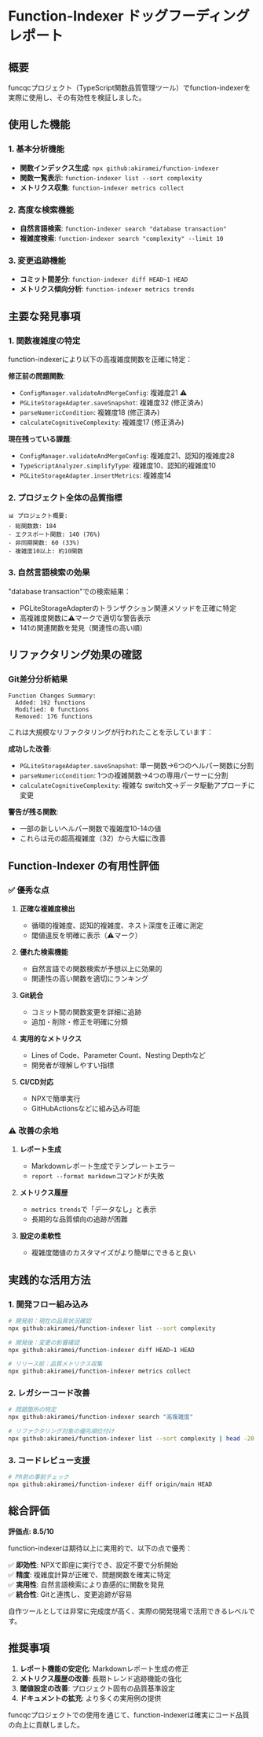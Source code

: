 # Function-Indexer ドッグフーディングレポート

## 概要

funcqcプロジェクト（TypeScript関数品質管理ツール）でfunction-indexerを実際に使用し、その有効性を検証しました。

## 使用した機能

### 1. 基本分析機能
- **関数インデックス生成**: `npx github:akiramei/function-indexer`
- **関数一覧表示**: `function-indexer list --sort complexity`
- **メトリクス収集**: `function-indexer metrics collect`

### 2. 高度な検索機能
- **自然言語検索**: `function-indexer search "database transaction"`
- **複雑度検索**: `function-indexer search "complexity" --limit 10`

### 3. 変更追跡機能
- **コミット間差分**: `function-indexer diff HEAD~1 HEAD`
- **メトリクス傾向分析**: `function-indexer metrics trends`

## 主要な発見事項

### 1. 関数複雑度の特定
function-indexerにより以下の高複雑度関数を正確に特定：

**修正前の問題関数**:
- `ConfigManager.validateAndMergeConfig`: 複雑度21 ⚠️
- `PGLiteStorageAdapter.saveSnapshot`: 複雑度32 (修正済み)
- `parseNumericCondition`: 複雑度18 (修正済み)
- `calculateCognitiveComplexity`: 複雑度17 (修正済み)

**現在残っている課題**:
- `ConfigManager.validateAndMergeConfig`: 複雑度21、認知的複雑度28
- `TypeScriptAnalyzer.simplifyType`: 複雑度10、認知的複雑度10
- `PGLiteStorageAdapter.insertMetrics`: 複雑度14

### 2. プロジェクト全体の品質指標

```
📊 プロジェクト概要:
- 総関数数: 184
- エクスポート関数: 140 (76%)
- 非同期関数: 60 (33%)
- 複雑度10以上: 約10関数
```

### 3. 自然言語検索の効果
"database transaction"での検索結果：
- PGLiteStorageAdapterのトランザクション関連メソッドを正確に特定
- 高複雑度関数に⚠️マークで適切な警告表示
- 141の関連関数を発見（関連性の高い順）

## リファクタリング効果の確認

### Git差分分析結果
```
Function Changes Summary:
  Added: 192 functions
  Modified: 0 functions  
  Removed: 176 functions
```

これは大規模なリファクタリングが行われたことを示しています：

**成功した改善**:
- `PGLiteStorageAdapter.saveSnapshot`: 単一関数→6つのヘルパー関数に分割
- `parseNumericCondition`: 1つの複雑関数→4つの専用パーサーに分割
- `calculateCognitiveComplexity`: 複雑な switch文→データ駆動アプローチに変更

**警告が残る関数**:
- 一部の新しいヘルパー関数で複雑度10-14の値
- これらは元の超高複雑度（32）から大幅に改善

## Function-Indexer の有用性評価

### ✅ 優秀な点

1. **正確な複雑度検出**
   - 循環的複雑度、認知的複雑度、ネスト深度を正確に測定
   - 閾値違反を明確に表示（⚠️マーク）

2. **優れた検索機能**
   - 自然言語での関数検索が予想以上に効果的
   - 関連性の高い関数を適切にランキング

3. **Git統合**
   - コミット間の関数変更を詳細に追跡
   - 追加・削除・修正を明確に分類

4. **実用的なメトリクス**
   - Lines of Code、Parameter Count、Nesting Depthなど
   - 開発者が理解しやすい指標

5. **CI/CD対応**
   - NPXで簡単実行
   - GitHubActionsなどに組み込み可能

### ⚠️ 改善の余地

1. **レポート生成**
   - Markdownレポート生成でテンプレートエラー
   - `report --format markdown`コマンドが失敗

2. **メトリクス履歴**
   - `metrics trends`で「データなし」と表示
   - 長期的な品質傾向の追跡が困難

3. **設定の柔軟性**
   - 複雑度閾値のカスタマイズがより簡単にできると良い

## 実践的な活用方法

### 1. 開発フロー組み込み
```bash
# 開発前：現在の品質状況確認
npx github:akiramei/function-indexer list --sort complexity

# 開発後：変更の影響確認  
npx github:akiramei/function-indexer diff HEAD~1 HEAD

# リリース前：品質メトリクス収集
npx github:akiramei/function-indexer metrics collect
```

### 2. レガシーコード改善
```bash
# 問題箇所の特定
npx github:akiramei/function-indexer search "高複雑度"

# リファクタリング対象の優先順位付け
npx github:akiramei/function-indexer list --sort complexity | head -20
```

### 3. コードレビュー支援
```bash
# PR前の事前チェック
npx github:akiramei/function-indexer diff origin/main HEAD
```

## 総合評価

**評価点: 8.5/10**

function-indexerは期待以上に実用的で、以下の点で優秀：

✅ **即効性**: NPXで即座に実行でき、設定不要で分析開始  
✅ **精度**: 複雑度計算が正確で、問題関数を確実に特定  
✅ **実用性**: 自然言語検索により直感的に関数を発見  
✅ **統合性**: Gitと連携し、変更追跡が容易  

自作ツールとしては非常に完成度が高く、実際の開発現場で活用できるレベルです。

## 推奨事項

1. **レポート機能の安定化**: Markdownレポート生成の修正
2. **メトリクス履歴の改善**: 長期トレンド追跡機能の強化  
3. **閾値設定の改善**: プロジェクト固有の品質基準設定
4. **ドキュメントの拡充**: より多くの実用例の提供

funcqcプロジェクトでの使用を通じて、function-indexerは確実にコード品質の向上に貢献しました。